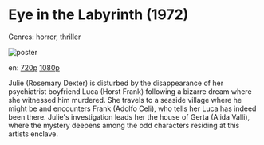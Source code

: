 # Eye in the Labyrinth (1972)

Genres: horror, thriller

![poster](http://image.tmdb.org/t/p/w500/5daJAoKub0eP04qZ46ta1I371S1.jpg)

en:
  [720p](magnet:?xt=urn:btih:2F2B1916044C45D8CCA5F37056851181C0AA649E&tr=udp://glotorrents.pw:6969/announce&tr=udp://tracker.opentrackr.org:1337/announce&tr=udp://torrent.gresille.org:80/announce&tr=udp://tracker.openbittorrent.com:80&tr=udp://tracker.coppersurfer.tk:6969&tr=udp://tracker.leechers-paradise.org:6969&tr=udp://p4p.arenabg.ch:1337&tr=udp://tracker.internetwarriors.net:1337)
  [1080p](magnet:?xt=urn:btih:ED01F7E96C9341A857AFD80E6229B5558752BADA&tr=udp://glotorrents.pw:6969/announce&tr=udp://tracker.opentrackr.org:1337/announce&tr=udp://torrent.gresille.org:80/announce&tr=udp://tracker.openbittorrent.com:80&tr=udp://tracker.coppersurfer.tk:6969&tr=udp://tracker.leechers-paradise.org:6969&tr=udp://p4p.arenabg.ch:1337&tr=udp://tracker.internetwarriors.net:1337)
  


Julie (Rosemary Dexter) is disturbed by the disappearance of her psychiatrist boyfriend Luca (Horst Frank) following a bizarre dream where she witnessed him murdered. She travels to a seaside village where he might be and encounters Frank (Adolfo Celi), who tells her Luca has indeed been there. Julie's investigation leads her the house of Gerta (Alida Valli), where the mystery deepens among the odd characters residing at this artists enclave.